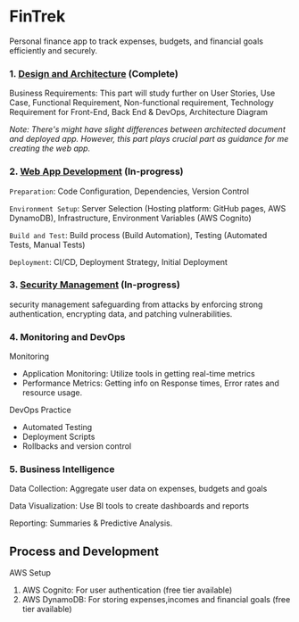 # FinTrek

Personal finance app to track expenses, budgets, and financial goals efficiently and securely.

<!-- `Technologies Used`: HTML, CSS, JavaScript for front-end; Backend technologies (Node.js & Python); Database (MySQL); Authentication methods; Monitoring tools (Prometheus); BI tools (Power BI).-->

<!--
| Part | Description | Status |
|:----:|:------------|:------:|
|[**Part 1**](Planning&Initiation/PlanningAndInitiation.md)|**Planning and Initiation**|✓ Complete|
|**Part 2**|**Project Execution**|In-progress|
|[*Part 2.1*](LayoutArchitecture/FintrekLayoutArchitecture.md)|Layout Architecture|✓ Complete|
|[*Part 2.2*](#application-design)|Application Design|T.B.C|
|[*Part 2.3*](#development)|Development|T.B.C|
|[*Part 2.4*](#testing)|Testing|T.B.C|
|[*Part 2.5*](#deployment)|Deployment|T.B.C|
|[*Part 2.6*](#security-enhancement)|Security Enhancement Projects|T.B.C|
|[*Part 2.7*](#database-migration)|Database Migration Project|T.B.C|
|[*Part 2.8*](#disaster-recovery)|Disaster Recovery Implementation|T.B.C|
|[*Part 2.9*](#performance-tuning)|Performance Tuning Initiative|T.B.C|
|[*Part 2.10*](#real-time-analytics)|Real-Time Analytics Implementation|T.B.C|
|[*Part 2.11*](#interactive-data-dashboard)|Interactive Data Dashboard|T.B.C|
|[*Part 2.12*](#exploratory-data-analysis)|Exploratory Data Analysis|T.B.C|
|[*Part 2.13*](#predictive-modeling)|Predictive Modeling|T.B.C|
|[*Part 2.14*](#sentiment-analysis)|Sentiment Analysis of Application Data|T.B.C|
|[*Part 2.15*](#market-basket-analysis)|Market Basket Analysis|T.B.C|
|[*Part 2.16*](#powerbi-dashboard)|PowerBI Dashboard|T.B.C|
|[**Part 3**](ProjectClosure/ProjectClosure.md)|**Project Closure** |T.B.C|
-->

### 1. [Design and Architecture](./LayoutArchitecture/FintrekLayoutArchitecture.md) (Complete)

Business Requirements: This part will study further on User Stories, Use Case, Functional Requirement, Non-functional requirement, Technology Requirement for Front-End, Back End & DevOps, Architecture Diagram

*Note: There's might have slight differences between architected document and deployed app. However, this part plays crucial part as guidance for me creating the web app.* 

### 2. [Web App Development](https://lokmanTech.github.io/FinTrek) (In-progress)

`Preparation`: Code Configuration, Dependencies, Version Control

`Environment Setup`: Server Selection (Hosting platform: GitHub pages, AWS DynamoDB), Infrastructure, Environment Variables (AWS Cognito)

`Build and Test`: Build process (Build Automation), Testing (Automated Tests, Manual Tests)

`Deployment`: CI/CD, Deployment Strategy, Initial Deployment

### 3. [Security Management](./securityManagement.md) (In-progress)

security management safeguarding from attacks by enforcing strong authentication, encrypting data, and patching vulnerabilities.
   
### 4. Monitoring and DevOps

Monitoring
- Application Monitoring: Utilize tools in getting real-time metrics
- Performance Metrics: Getting info on Response times, Error rates and resource usage.

DevOps Practice
- Automated Testing
- Deployment Scripts
- Rollbacks and version control

### 5. Business Intelligence

Data Collection: Aggregate user data on expenses, budgets and goals

Data Visualization: Use BI tools to create dashboards and reports

Reporting: Summaries & Predictive Analysis.

## Process and Development

AWS Setup
1. AWS Cognito: For user authentication (free tier available)
2. AWS DynamoDB: For storing expenses,incomes and financial goals (free tier available)

